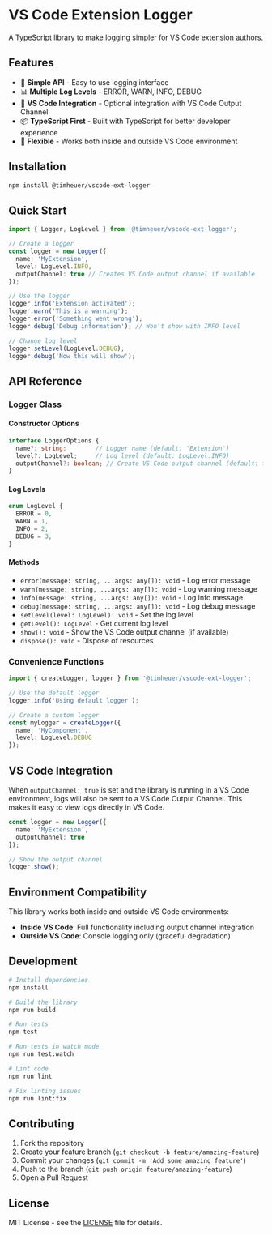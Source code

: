 # VS Code Extension Logger

A TypeScript library to make logging simpler for VS Code extension authors.

## Features

- 🎯 **Simple API** - Easy to use logging interface
- 📊 **Multiple Log Levels** - ERROR, WARN, INFO, DEBUG
- 🔗 **VS Code Integration** - Optional integration with VS Code Output Channel
- 📦 **TypeScript First** - Built with TypeScript for better developer experience
- 🎨 **Flexible** - Works both inside and outside VS Code environment

## Installation

```bash
npm install @timheuer/vscode-ext-logger
```

## Quick Start

```typescript
import { Logger, LogLevel } from '@timheuer/vscode-ext-logger';

// Create a logger
const logger = new Logger({
  name: 'MyExtension',
  level: LogLevel.INFO,
  outputChannel: true // Creates VS Code output channel if available
});

// Use the logger
logger.info('Extension activated');
logger.warn('This is a warning');
logger.error('Something went wrong');
logger.debug('Debug information'); // Won't show with INFO level

// Change log level
logger.setLevel(LogLevel.DEBUG);
logger.debug('Now this will show');
```

## API Reference

### Logger Class

#### Constructor Options

```typescript
interface LoggerOptions {
  name?: string;        // Logger name (default: 'Extension')
  level?: LogLevel;     // Log level (default: LogLevel.INFO)
  outputChannel?: boolean; // Create VS Code output channel (default: false)
}
```

#### Log Levels

```typescript
enum LogLevel {
  ERROR = 0,
  WARN = 1,
  INFO = 2,
  DEBUG = 3,
}
```

#### Methods

- `error(message: string, ...args: any[]): void` - Log error message
- `warn(message: string, ...args: any[]): void` - Log warning message
- `info(message: string, ...args: any[]): void` - Log info message
- `debug(message: string, ...args: any[]): void` - Log debug message
- `setLevel(level: LogLevel): void` - Set the log level
- `getLevel(): LogLevel` - Get current log level
- `show(): void` - Show the VS Code output channel (if available)
- `dispose(): void` - Dispose of resources

### Convenience Functions

```typescript
import { createLogger, logger } from '@timheuer/vscode-ext-logger';

// Use the default logger
logger.info('Using default logger');

// Create a custom logger
const myLogger = createLogger({
  name: 'MyComponent',
  level: LogLevel.DEBUG
});
```

## VS Code Integration

When `outputChannel: true` is set and the library is running in a VS Code environment, logs will also be sent to a VS Code Output Channel. This makes it easy to view logs directly in VS Code.

```typescript
const logger = new Logger({
  name: 'MyExtension',
  outputChannel: true
});

// Show the output channel
logger.show();
```

## Environment Compatibility

This library works both inside and outside VS Code environments:

- **Inside VS Code**: Full functionality including output channel integration
- **Outside VS Code**: Console logging only (graceful degradation)

## Development

```bash
# Install dependencies
npm install

# Build the library
npm run build

# Run tests
npm test

# Run tests in watch mode
npm run test:watch

# Lint code
npm run lint

# Fix linting issues
npm run lint:fix
```

## Contributing

1. Fork the repository
2. Create your feature branch (`git checkout -b feature/amazing-feature`)
3. Commit your changes (`git commit -m 'Add some amazing feature'`)
4. Push to the branch (`git push origin feature/amazing-feature`)
5. Open a Pull Request

## License

MIT License - see the [LICENSE](LICENSE) file for details.
